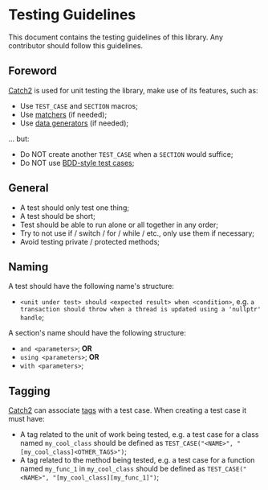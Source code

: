# Testing Guidelines

This document contains the testing guidelines of this library. Any contributor
should follow this guidelines.

## Foreword

[Catch2](https://github.com/catchorg/Catch2) is used for unit testing the library,
make use of its features, such as:

* Use `TEST_CASE` and `SECTION` macros;
* Use [matchers](https://github.com/catchorg/Catch2/blob/v3.1.1/docs/matchers.md)
(if needed);
* Use [data generators](https://github.com/catchorg/Catch2/blob/v3.1.1/docs/generators.md)
(if needed);

... but:

* Do NOT create another `TEST_CASE` when a `SECTION` would suffice;
* Do NOT use [BDD-style test cases](https://github.com/catchorg/Catch2/blob/v3.1.1/docs/test-cases-and-sections.md#bdd-style-test-cases);

## General

* A test should only test one thing;
* A test should be short;
* Test should be able to run alone or all together in any order;
* Try to not use if / switch / for / while / etc., only use them if necessary;
* Avoid testing private / protected methods;

## Naming

A test should have the following name's structure:

* `<unit under test> should <expected result> when <condition>`, e.g.
`a transaction should throw when a thread is updated using a 'nullptr' handle`;

A section's name should have the following structure:

* `and <parameters>`; **OR**
* `using <parameters>`; **OR**
* `with <parameters>`;

## Tagging

[Catch2](https://github.com/catchorg/Catch2) can associate [tags](https://github.com/catchorg/Catch2/blob/v3.1.1/docs/test-cases-and-sections.md#tags)
with a test case. When creating a test case it must have:

* A tag related to the unit of work being tested, e.g. a test case for a class
named `my_cool_class` should be defined as `TEST_CASE("<NAME>", "[my_cool_class]<OTHER_TAGS>")`;
* A tag related to the method being tested, e.g. a test case for a function named
`my_func_1` in `my_cool_class` should be defined as `TEST_CASE("<NAME>", "[my_cool_class][my_func_1]")`;
